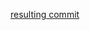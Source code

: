 [resulting commit](https://github.com/BellaL6/markdown-parser/commit/e8c49a69268068d0cd6b64d2ffc2dd6b282fedee)
